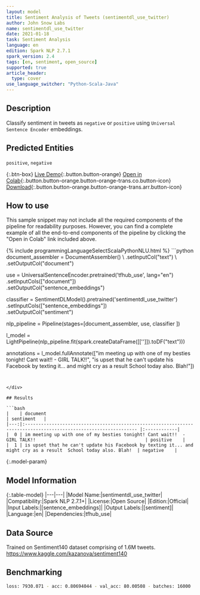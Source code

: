 ```yaml
---
layout: model
title: Sentiment Analysis of Tweets (sentimentdl_use_twitter)
author: John Snow Labs
name: sentimentdl_use_twitter
date: 2021-01-18
task: Sentiment Analysis
language: en
edition: Spark NLP 2.7.1
spark_version: 2.4
tags: [en, sentiment, open_source]
supported: true
article_header:
  type: cover
use_language_switcher: "Python-Scala-Java"
---
```


## Description

Classify sentiment in tweets as `negative` or `positive` using `Universal Sentence Encoder` embeddings.

## Predicted Entities

`positive`, `negative`

{:.btn-box}
[Live Demo](https://demo.johnsnowlabs.com/public/SENTIMENT_EN/){:.button.button-orange}
[Open in Colab](https://colab.research.google.com/github/JohnSnowLabs/spark-nlp-workshop/blob/master/tutorials/streamlit_notebooks/SENTIMENT_EN.ipynb){:.button.button-orange.button-orange-trans.co.button-icon}
[Download](https://s3.amazonaws.com/auxdata.johnsnowlabs.com/public/models/sentimentdl_use_twitter_en_2.7.1_2.4_1610983524713.zip){:.button.button-orange.button-orange-trans.arr.button-icon}

## How to use

This sample snippet may not include all the required components of the pipeline for readability purposes. However, you can find a complete example of all the end-to-end components of the pipeline by clicking the "Open in Colab" link included above.




<div class="tabs-box" markdown="1">
{% include programmingLanguageSelectScalaPythonNLU.html %}
```python
document_assembler = DocumentAssembler() \
    .setInputCol("text") \
    .setOutputCol("document")

use = UniversalSentenceEncoder.pretrained('tfhub_use', lang="en") \
    .setInputCols(["document"])\
    .setOutputCol("sentence_embeddings")

classifier = SentimentDLModel().pretrained('sentimentdl_use_twitter')\
    .setInputCols(["sentence_embeddings"])\
    .setOutputCol("sentiment")

nlp_pipeline = Pipeline(stages=[document_assembler,
                                use,
                                classifier
                                ])

l_model = LightPipeline(nlp_pipeline.fit(spark.createDataFrame([['']]).toDF("text")))

annotations = l_model.fullAnnotate(["im meeting up with one of my besties tonight! Cant wait!!  - GIRL TALK!!", "is upset that he can't update his Facebook by texting it... and might cry as a result  School today also. Blah!"])

```


</div>

## Results

```bash
|    | document                                                                                                         | sentiment   |
|---:|:---------------------------------------------------------------------------------------------------------------- |:------------|
|  0 | im meeting up with one of my besties tonight! Cant wait!!  - GIRL TALK!!                                         | positive    |
|  1 | is upset that he can't update his Facebook by texting it... and might cry as a result  School today also. Blah!  | negative    |

```

{:.model-param}
## Model Information

{:.table-model}
|---|---|
|Model Name:|sentimentdl_use_twitter|
|Compatibility:|Spark NLP 2.7.1+|
|License:|Open Source|
|Edition:|Official|
|Input Labels:|[sentence_embeddings]|
|Output Labels:|[sentiment]|
|Language:|en|
|Dependencies:|tfhub_use|

## Data Source

Trained on Sentiment140 dataset comprising of 1.6M tweets. https://www.kaggle.com/kazanova/sentiment140

## Benchmarking

```bash
loss: 7930.071 - acc: 0.80694044 - val_acc: 80.00508 - batches: 16000
```